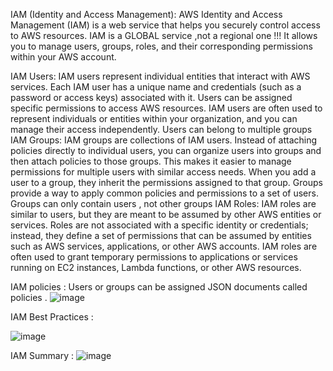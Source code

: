 IAM (Identity and Access Management):
AWS Identity and Access Management (IAM) is a web service that helps you securely control access to AWS resources.
IAM is a GLOBAL service ,not a regional one !!!
It allows you to manage users, groups, roles, and their corresponding permissions within your AWS account.

IAM Users:
IAM users represent individual entities that interact with AWS services. Each IAM user has a unique name and credentials 
(such as a password or access keys) associated with it. 
Users can be assigned specific permissions to access AWS resources. 
IAM users are often used to represent individuals or entities within your organization, and you can manage their access independently.
Users can belong to multiple groups
IAM Groups:
IAM groups are collections of IAM users. Instead of attaching policies directly to individual users,
you can organize users into groups and then attach policies to those groups. 
This makes it easier to manage permissions for multiple users with similar access needs.
When you add a user to a group, they inherit the permissions assigned to that group.
Groups provide a way to apply common policies and permissions to a set of users.
Groups can only contain users , not other groups
IAM Roles:
IAM roles are similar to users, but they are meant to be assumed by other AWS entities or services.
Roles are not associated with a specific identity or credentials; instead, they define a set of permissions that
can be assumed by entities such as AWS services, applications, or other AWS accounts. 
IAM roles are often used to grant temporary permissions to applications or services running on EC2 instances, Lambda functions, or other AWS resources.

IAM policies :
Users or groups can be assigned JSON documents called policies .
![image](https://github.com/firassaada/AWS_Cloud_Essentials/assets/94303698/430cc836-d9ec-4bbb-953f-b76fbf396a5a)


IAM Best Practices :

![image](https://github.com/firassaada/AWS_Cloud_Essentials/assets/94303698/d97b60c4-1efa-4ce6-825a-2f19e57a6b06)

IAM Summary :
![image](https://github.com/firassaada/AWS_Cloud_Essentials/assets/94303698/e8325a3c-8b4b-4311-9201-e47afefe4d08)



